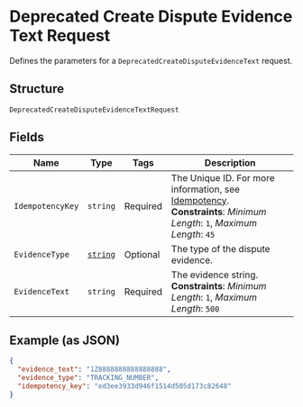 
# Deprecated Create Dispute Evidence Text Request

Defines the parameters for a `DeprecatedCreateDisputeEvidenceText` request.

## Structure

`DeprecatedCreateDisputeEvidenceTextRequest`

## Fields

| Name | Type | Tags | Description |
|  --- | --- | --- | --- |
| `IdempotencyKey` | `string` | Required | The Unique ID. For more information, see [Idempotency](https://developer.squareup.com/docs/working-with-apis/idempotency).<br>**Constraints**: *Minimum Length*: `1`, *Maximum Length*: `45` |
| `EvidenceType` | [`string`](/doc/models/dispute-evidence-type.md) | Optional | The type of the dispute evidence. |
| `EvidenceText` | `string` | Required | The evidence string.<br>**Constraints**: *Minimum Length*: `1`, *Maximum Length*: `500` |

## Example (as JSON)

```json
{
  "evidence_text": "1Z8888888888888888",
  "evidence_type": "TRACKING_NUMBER",
  "idempotency_key": "ed3ee3933d946f1514d505d173c82648"
}
```


